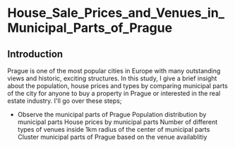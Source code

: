 # House_Sale_Prices_and_Venues_in_Municipal_Parts_of_Prague

## Introduction

Prague is one of the most popular cities in Europe with many outstanding views and historic, exciting structures. In this study, I give a brief insight about the population, house prices and types by comparing municipal parts of the city for anyone to buy a property in Prague or interested in the real estate industry. I'll go over these steps;

- Observe the municipal parts of Prague
Population distribution by municipal parts
House prices by municipal parts
Number of different types of venues inside 1km radius of the center of municipal parts
Cluster municipal parts of Prague based on the venue availablitiy
